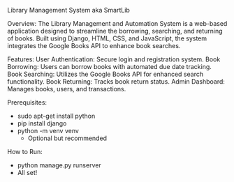 Library Management System aka SmartLib

Overview:
The Library Management and Automation System is a web-based application designed to streamline the borrowing, searching, and returning of books. 
Built using Django, HTML, CSS, and JavaScript, the system integrates the Google Books API to enhance book searches.

Features:
User Authentication: Secure login and registration system.
Book Borrowing: Users can borrow books with automated due date tracking.
Book Searching: Utilizes the Google Books API for enhanced search functionality.
Book Returning: Tracks book return status.
Admin Dashboard: Manages books, users, and transactions.

Prerequisites:
- sudo apt-get install python
- pip install django
- python -m venv venv
  - Optional but recommended
 
How to Run:
- python manage.py runserver
- All set!
